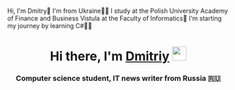 Hi, I'm Dmitry🥵
I'm from Ukraine💙💛
I study at the Polish University Academy of Finance and Business Vistula at the Faculty of Informatics🏫
I'm starting my journey by learning C#🧑‍💻
<h1 align="center">Hi there, I'm <a href="(https://t.me/screenager13)" target="_blank">Dmitriy</a> 
<img src="https://github.com/blackcater/blackcater/raw/main/images/Hi.gif" height="32"/></h1>
<h3 align="center">Computer science student, IT news writer from Russia 🇷🇺</h3>
